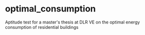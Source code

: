 # optimal_consumption
Aptitude test for a master's thesis at DLR VE on the optimal energy consumption of residential buildings
